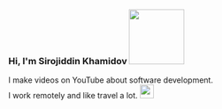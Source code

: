 ### Hi, I'm Sirojiddin Khamidov <img src="https://media.giphy.com/media/hvRJCFzcasrR4ia7z/giphy.gif" width="100px">

I make videos on YouTube about software development. <br />
I work remotely and like travel a lot.
<img src="http://clipart-library.com/images_k/youtube-logo-png-transparent/youtube-logo-png-transparent-4.jpg" width="25px">

